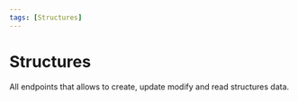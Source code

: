 ```yaml
---
tags: [Structures]
---
```


# Structures

All endpoints that allows to create, update modify and read structures data.
